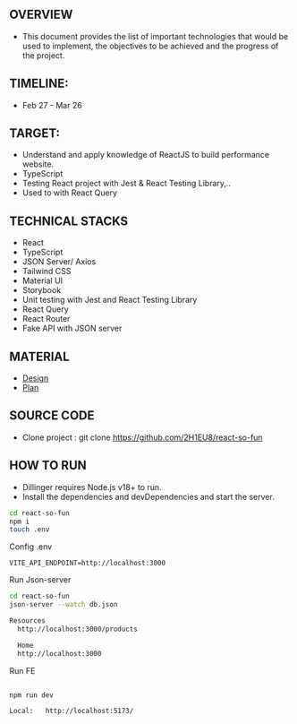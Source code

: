 ## OVERVIEW

- This document provides the list of important technologies that would be used to implement, the objectives to be achieved and the progress of the project.

## TIMELINE:

- Feb 27 - Mar 26

## TARGET:

- Understand and apply knowledge of ReactJS to build performance website.
- TypeScript
- Testing React project with Jest & React Testing Library,..
- Used to with React Query

## TECHNICAL STACKS

- React
- TypeScript
- JSON Server/ Axios
- Tailwind CSS
- Material UI
- Storybook
- Unit testing with Jest and React Testing Library
- React Query
- React Router
- Fake API with JSON server

## MATERIAL

- [Design](https://www.figma.com/file/ZPgFdwvWDqtTRTgzkCnLIO/Core---Dashboard-Builder-(Copy)?type=design&mode=design&t=cKRIPMZ34EWABulE-0)
- [Plan](https://docs.google.com/document/d/1cqB4JCtrgkh43WvqIy3KzZSpKn708bhamOFBk_4_hGU/edit?usp=sharing)

## SOURCE CODE

- Clone project : git clone https://github.com/2H1EU8/react-so-fun

## HOW TO RUN

- Dillinger requires Node.js v18+ to run.
- Install the dependencies and devDependencies and start the server.

```sh
cd react-so-fun
npm i
touch .env
```
Config .env
```
VITE_API_ENDPOINT=http://localhost:3000
```

Run Json-server
```sh
cd react-so-fun
json-server --watch db.json

Resources
  http://localhost:3000/products

  Home
  http://localhost:3000
```
Run FE
```sh

npm run dev

Local:   http://localhost:5173/
```
